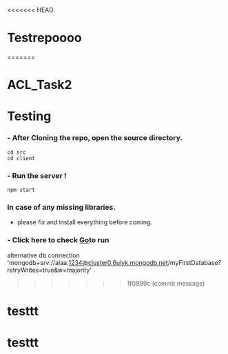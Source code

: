 <<<<<<< HEAD
# Testrepoooo
=======
# ACL_Task2
# Testing
### - After Cloning the repo, open the source directory.
```
cd src
cd client
```
### - Run the server !
```
npm start
```
### In case of any missing libraries. 
- please fix and install everything before coming. 

### - Click here to check [Go](http://localhost:3000/)to run

alternative db connection
'mongodb+srv://alaa:1234@cluster0.6ulyk.mongodb.net/myFirstDatabase?retryWrites=true&w=majority'
>>>>>>> 1f0999c (commit message)
# testtt
# testtt
